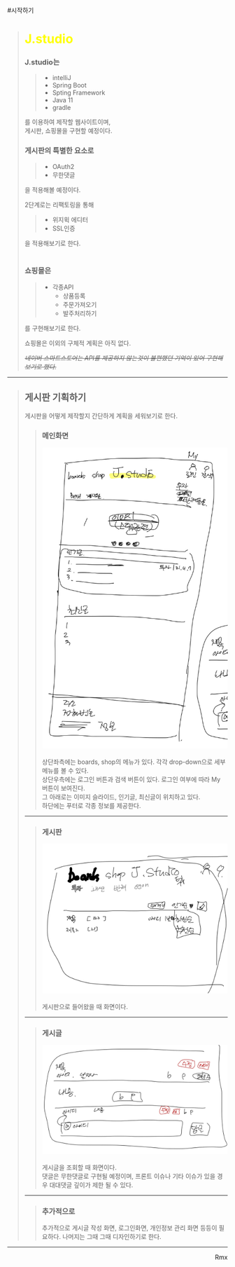 

#시작하기



># <span style="color:yellow"> J.studio </span>
>### J.studio는
>> + intelliJ
>> + Spring Boot
>> + Spting Framework
>> + Java 11
>> + gradle
> 
> 를 이용하여 제작할 웹사이트이며,<br>
> 게시판, 쇼핑몰을 구현할 예정이다.<br>
>### 게시판의 특별한 요소로
>> + OAuth2
>> + 무한댓글
>
>을 적용해볼 예정이다.<br>
>
> 2단계로는 리팩토링을 통해 
>> + 위지윅 에디터
>> + SSL인증
>
>을 적용해보기로 한다.<br><br>
>### 쇼핑몰은
>> + 각종API
>>   + 상품등록
>>   + 주문가져오기
>>   + 발주처리하기
>
>를 구현해보기로 한다. 
> 
> 쇼핑몰은 이외의 구체적 계획은 아직 없다.<br>
> 
> *~~네이버 스마트스토어는 API를 제공하지 않는것이 불편했던 기억이 있어 구현해보기로 했다.~~*

--------------------------

>## 게시판 기획하기
> 게시판을 어떻게 제작할지 간단하게 계획을 세워보기로 한다.
>>### 메인화면
>> ![메인화면](img/메인화면.jpg)
>> <br> <br>
>> 상단좌측에는 boards, shop의 메뉴가 있다. 각각 drop-down으로 세부 메뉴를 볼 수 있다.<br>
>> 상단우측에는 로그인 버튼과 검색 버튼이 있다. 로그인 여부에 따라 My 버튼이 보여진다.<br>
>> 그 아래로는 이미지 슬라이드, 인기글, 최신글이 위치하고 있다.<br>
>> 하단에는 푸터로 각종 정보를 제공한다.
> -------------------
>>### 게시판
>> ![게시판](img/게시판.jpg)
>> <br> <br>
>> 게시판으로 들어왔을 때 화면이다.
> -------------------
>>### 게시글
>> ![게시글](img/게시글.jpg)
>> <br> <br>
>> 게시글을 조회할 때 화면이다.<br>
>> 댓글은 무한댓글로 구현될 예정이며, 프론트 이슈나 기타 이슈가 있을 경우 대대댓글 깊이가 제한 될 수 있다.
> -------------------
>>### 추가적으로
>> 추가적으로 게시글 작성 화면, 로그인화면, 개인정보 관리 화면 등등이 필요하다. 나머지는 그때 그때 디자인하기로 한다. 
> 
>

-------------------

<div style="text-align: right">Rmx</div>